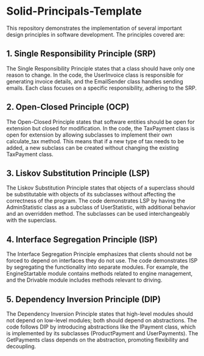 # Solid-Principals-Template
This repository demonstrates the implementation of several important design principles in software development. The principles covered are:

## 1. Single Responsibility Principle (SRP)
The Single Responsibility Principle states that a class should have only one reason to change. In the code, the UserInvoice class is responsible for generating invoice details, and the EmailSender class handles sending emails. Each class focuses on a specific responsibility, adhering to the SRP.

## 2. Open-Closed Principle (OCP)
The Open-Closed Principle states that software entities should be open for extension but closed for modification. In the code, the TaxPayment class is open for extension by allowing subclasses to implement their own calculate_tax method. This means that if a new type of tax needs to be added, a new subclass can be created without changing the existing TaxPayment class.

## 3. Liskov Substitution Principle (LSP)
The Liskov Substitution Principle states that objects of a superclass should be substitutable with objects of its subclasses without affecting the correctness of the program. The code demonstrates LSP by having the AdminStatistic class as a subclass of UserStatistic, with additional behavior and an overridden method. The subclasses can be used interchangeably with the superclass.

## 4. Interface Segregation Principle (ISP)
The Interface Segregation Principle emphasizes that clients should not be forced to depend on interfaces they do not use. The code demonstrates ISP by segregating the functionality into separate modules. For example, the EngineStartable module contains methods related to engine management, and the Drivable module includes methods relevant to driving.

## 5. Dependency Inversion Principle (DIP)
The Dependency Inversion Principle states that high-level modules should not depend on low-level modules; both should depend on abstractions. The code follows DIP by introducing abstractions like the IPayment class, which is implemented by its subclasses (ProductPayment and UserPayments). The GetPayments class depends on the abstraction, promoting flexibility and decoupling.